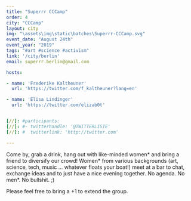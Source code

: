 ```yaml
---
title: "Superrr CCCamp"
order: 4
city: "CCCamp"
layout: city
img: "\assets\img\static\batches\Superrr-CCCamp.svg"
event_date: "August 24th"
event_year: "2019"
tags: "#art #science #activism"
link: '/city/berlin'
email: superrr.berlin@gmail.com

hosts:

- name: 'Frederike Kaltheuner'
  url: 'https://twitter.com/f_kaltheuner?lang=en'

- name: 'Elisa Lindinger'
  url: 'https://twitter.com/elizab0t'


[//]: #participants:
[//]: #- twitterhandle: '@TWITTERLISTE'
[//]: #  twitterlink: 'http://twitter.com'

---
```

Come by, grab a drink, hang out with like-minded women* and bring a friend to diversify our crowd! Women* from various backgrounds (art, science, tech, music ... whatever floats your boat!) meet at a bar to chat, exchange ideas and to just have a nice evening together.
No agenda. No men*. No bullshit. ;)

Please feel free to bring a +1 to extend the group.







